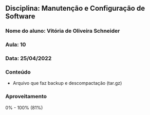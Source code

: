 ## Disciplina: Manutenção e Configuração de Software
### Nome do aluno: Vitória de Oliveira Schneider
###  Aula: 10
### Data: 25/04/2022

### Conteúdo
- Arquivo que faz backup e descompactação (tar.gz)

### Aproveitamento
0% - 100% (81%)
